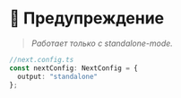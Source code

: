 # 🚨 Предупреждение

> *Работает только с standalone-mode.*

```typescript
//next.config.ts
const nextConfig: NextConfig = {
  output: "standalone"
};
```
